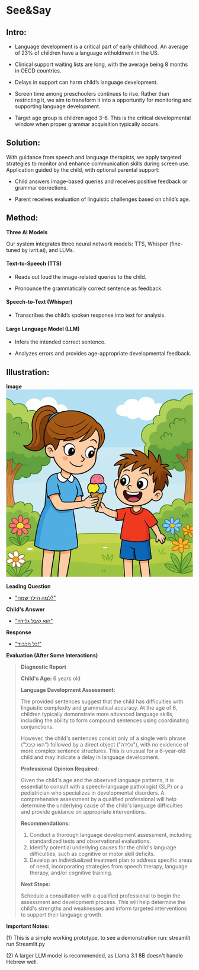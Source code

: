 # __See&Say__

## __Intro:__

* Language development is a critical part of early childhood.  An average of 23% of children have a language witholdment in the US.

* Clinical support waiting lists are long, with the average being 8 months in OECD countries.

* Delays in support can harm child’s language development.

* Screen time among preschoolers continues to rise. Rather than restricting it, we aim to transform it into a opportunity for monitoring and supporting language development.

* Target age group is children aged 3-6. This is the critical developmental window when proper grammar acquisition typically occurs.


## __Solution:__

With guidance from speech and language therapists, we apply targeted strategies to monitor and enhance communication skills during screen use.
Application guided by the child, with optional parental support:

* Child answers image-based queries and receives positive feedback or grammar corrections.

* Parent receives evaluation of linguistic challenges based on child’s age.

## __Method:__

__Three AI Models__

Our system integrates three neural network models: TTS, Whisper (fine-tuned by ivrit.ai), and  LLMs.

#### Text-to-Speech (TTS)

* Reads out loud the image-related queries to the child.

* Pronounce the grammatically correct sentence as feedback.

#### Speech-to-Text (Whisper)

* Transcribes the child’s spoken response into text for analysis.

#### Large Language Model (LLM)

* Infers the intended correct sentence.

* Analyzes errors and provides age-appropriate developmental feedback.


## __Illustration:__

__Image__
![Image](img1.png "A demo image")

__Leading Question__
* ["למה הילד שמח?"](q1_whyHappy.mp3)

__Child's Answer__
* ["הוא קיבל גלידה"](a1_gotIceCream.mp3)

__Response__
* ["כל הכבוד!"](output_audio.mp3)


__Evaluation (After Some Interactions)__
>**Diagnostic Report**
>
>**Child's Age:** 6 years old
>
>**Language Development Assessment:**
>
>The provided sentences suggest that the child has difficulties with linguistic complexity and grammatical accuracy. At the age of 6, children typically demonstrate more advanced language skills, including the ability to form compound sentences using coordinating conjunctions.
>
>However, the child's sentences consist only of a single verb phrase ("הוא קיבל") followed by a direct object ("גלידה"), with no evidence of more complex sentence structures. This is unusual for a 6-year-old child and may indicate a delay in language development.
>
>**Professional Opinion Required:**
>
>Given the child's age and the observed language patterns, it is essential to consult with a speech-language pathologist (SLP) or a pediatrician who specializes in developmental disorders. A comprehensive assessment by a qualified professional will help determine the underlying cause of the child's language difficulties and provide guidance on appropriate interventions.
>
>**Recommendations:**
>
>1. Conduct a thorough language development assessment, including standardized tests and observational evaluations.
>2. Identify potential underlying causes for the child's language difficulties, such as cognitive or motor skill deficits.
>3. Develop an individualized treatment plan to address specific areas of need, incorporating strategies from speech therapy, language therapy, and/or cognitive training.
>
>**Next Steps:**
>
>Schedule a consultation with a qualified professional to begin the assessment and development process. This will help determine the child's strengths and weaknesses and inform targeted interventions to support their language growth.





__Important Notes:__

(1) This is a simple working prototype, to see a demonstration run:
streamlit run Streamlit.py

(2) A larger LLM model is recommended, as Llama 3.1 8B doesn't handle Hebrew well.